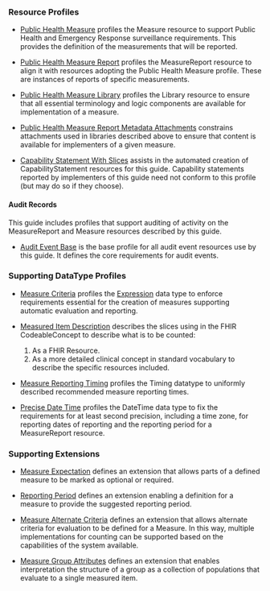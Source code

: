 ### Resource Profiles<a name="resources"></a>
* [Public Health Measure](StructureDefinition-PublicHealthMeasure.html) profiles the
  Measure resource to support Public Health and Emergency Response surveillance requirements.  This
  provides the definition of the measurements that will be reported.

* [Public Health Measure Report](StructureDefinition-PublicHealthMeasureReport.html)
  profiles the MeasureReport resource to align it with resources adopting the Public
  Health Measure profile.  These are instances of reports of specific measurements.

* [Public Health Measure Library](StructureDefinition-PublicHealthMeasureLibrary.html) profiles the
  Library resource to ensure that all essential terminology and logic components are available
  for implementation of a measure.

* [Public Health Measure Report Metadata Attachments](StructureDefinition-PublicHealthMeasureMetadataAttachment.html)
  constrains attachments used in libraries described above to ensure that content is available
  for implementers of a given measure.

* [Capability Statement With Slices](StructureDefinition-CapabilityStatementWithSlices.html) assists in the
  automated creation of CapabilityStatement resources for this guide.  Capability statements reported
  by implementers of this guide need not conform to this profile (but may do so if they choose).

#### Audit Records <a name="audit"></a>
This guide includes profiles that support auditing of activity on the MeasureReport and Measure resources
described by this guide.

* [Audit Event Base](StructureDefinition-AuditEventBase.html) is the base profile for all audit event
  resources use by this guide. It defines the core requirements for audit events.


### Supporting DataType Profiles <a name="datatypes"></a>
* [Measure Criteria](StructureDefinition-MeasureCriteria.html) profiles the
  [Expression](https://www.hl7.org/fhir/R4/metadatatypes.html#Expression) data type
  to enforce requirements essential for the creation of measures supporting automatic
  evaluation and reporting.

* [Measured Item Description](StructureDefinition-MeasuredItemDescription.html) describes the slices
  using in the FHIR CodeableConcept to describe what is to be counted:

  1. As a FHIR Resource.
  2. As a more detailed clinical concept in standard vocabulary to describe the specific resources included.

* [Measure Reporting Timing](StructureDefinition-MeasureReportingTiming.html) profiles the Timing datatype
  to uniformly described recommended measure reporting times.


* [Precise Date Time](StructureDefinition-PreciseDateTime.html) profiles the DateTime data type to
  fix the requirements for at least second precision, including a time zone, for reporting dates of
  reporting and the reporting period for a MeasureReport resource.



### Supporting Extensions<a name="extensions"></a>
* [Measure Expectation](StructureDefinition-measure-expectation.html) defines an extension
  that allows parts of a defined measure to be marked as optional or required.

* [Reporting Period](StructureDefinition-ReportingPeriod.html) defines an extension enabling
  a definition for a measure to provide the suggested reporting period.

* [Measure Alternate Criteria](StructureDefinition-MeasureAlternateCriteria.html)
  defines an extension that allows alternate criteria for evaluation to be defined for
  a Measure.  In this way, multiple implementations for counting can be supported based
  on the capabilities of the system available.

* [Measure Group Attributes](StructureDefinition-MeasureGroupAttributes.html) defines
  an extension that enables interpretation the structure of a group as a collection
  of populations that evaluate to a single measured item.
